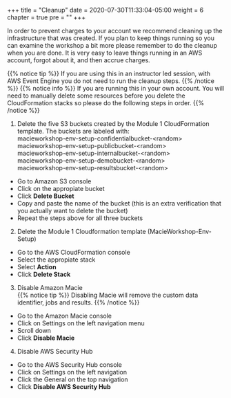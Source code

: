 +++
title = "Cleanup"
date = 2020-07-30T11:33:04-05:00
weight = 6
chapter = true
pre = "<b></b>"
+++

In order to prevent charges to your account we recommend cleaning up the infrastructure that was created. If you plan to keep things running so you can examine the workshop a bit more please remember to do the cleanup when you are done. It is very easy to leave things running in an AWS account, forgot about it, and then accrue charges.  

{{% notice tip %}}
If you are using this in an instructor led session, with AWS Event Engine you do not need to run the cleanup steps.
{{% /notice %}}
{{% notice info %}}
If you are running this in your own account. You will need to manually delete some resources before you delete the CloudFormation stacks so please do the following steps in order.
{{% /notice %}}

1. Delete the five S3 buckets created by the Module 1 CloudFormation template.  The buckets are labeled with:  
    macieworkshop-env-setup-confidentialbucket-\<random\>  
    macieworkshop-env-setup-publicbucket-\<random\>  
    macieworkshop-env-setup-internalbucket-\<random\>  
    macieworkshop-env-setup-demobucket-\<random\>  
    macieworkshop-env-setup-resultsbucket-\<random\>  

- Go to Amazon S3 console
- Click on the appropiate bucket
- Click **Delete Bucket**
- Copy and paste the name of the bucket (this is an extra verification that you actually want to delete the bucket)
- Repeat the steps above for all three buckets

2. Delete the Module 1 Cloudformation template (MacieWorkshop-Env-Setup)

- Go to the AWS CloudFormation console
- Select the appropiate stack
- Select **Action**
- Click **Delete Stack**

3. Disable Amazon Macie  
{{% notice tip %}}
Disabling Macie will remove the custom data identifier, jobs and results.
{{% /notice %}}
- Go to the Amazon Macie console
- Click on Settings on the left navigation menu
- Scroll down 
- Click **Disable Macie**

4. Disable AWS Security Hub

- Go to the AWS Security Hub console
- Click on Settings on the left navigation
- Click the General on the top navigation
- Click **Disable AWS Security Hub**
